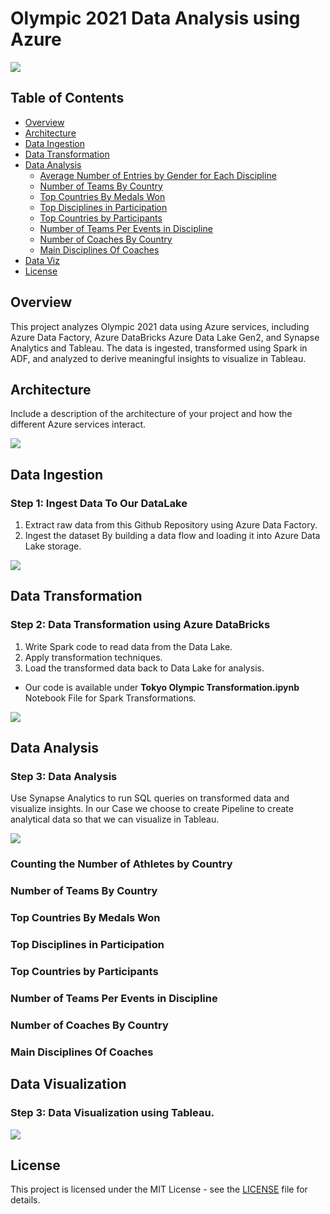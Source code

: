 # Olympic 2021 Data Analysis using Azure
![](Images/dataset-cover.jpg)
## Table of Contents
- [Overview](#overview)
- [Architecture](#architecture)
- [Data Ingestion](#data-ingestion)
- [Data Transformation](#data-transformation)
- [Data Analysis](#data-analysis)
  - [Average Number of Entries by Gender for Each Discipline](#average-number-of-entries-by-gender-for-each-discipline)
  - [Number of Teams By Country](#number-of-teams-by-country)
  - [Top Countries By Medals Won](#top-countries-by-medals-won)
  - [Top Disciplines in Participation](#top-disciplines-in-participation)
  - [Top Countries by Participants](#top-countries-by-participants)
  - [Number of Teams Per Events in Discipline](#number-of-teams-per-events-in-discipline)
  - [Number of Coaches By Country](#number-of-coaches-by-country)
  - [Main Disciplines Of Coaches](#main-disciplines-of-coaches)
- [Data Viz](#data-analysis)
- [License](#license)

## Overview

This project analyzes Olympic 2021 data using Azure services, including Azure Data Factory, Azure DataBricks Azure Data Lake Gen2, and Synapse Analytics and Tableau. The data is ingested, transformed using Spark in ADF, and analyzed to derive meaningful insights to visualize in Tableau.

## Architecture

Include a description of the architecture of your project and how the different Azure services interact. 

![](Images/Architecture.png)
## Data Ingestion

### Step 1: Ingest Data To Our DataLake

1. Extract raw data from this Github Repository using Azure Data Factory.
2. Ingest the dataset By building a data flow and loading it into Azure Data Lake storage. 

![](Images/DataIngestion.png)

## Data Transformation

### Step 2: Data Transformation using Azure DataBricks

1. Write Spark code to read data from the Data Lake.
2. Apply transformation techniques.
3. Load the transformed data back to Data Lake for analysis.
- Our code is available under **Tokyo Olympic Transformation.ipynb** Notebook File for Spark Transformations.

![](Images/DataAnalytics.png)

## Data Analysis

### Step 3: Data Analysis

Use Synapse Analytics to run SQL queries on transformed data and visualize insights.
In our Case we choose to create Pipeline to create analytical data so that we can visualize in Tableau.

![](Images/DataAnalytics.png)


### Counting the Number of Athletes by Country



### Number of Teams By Country



### Top Countries By Medals Won


### Top Disciplines in Participation



### Top Countries by Participants



### Number of Teams Per Events in Discipline



### Number of Coaches By Country



### Main Disciplines Of Coaches


## Data Visualization

### Step 3: Data Visualization using Tableau.
![](Tableau-Dashboard/olympicsDashboard_Mehdi_Touil.png)



## License

This project is licensed under the MIT License - see the [LICENSE](LICENSE) file for details.
